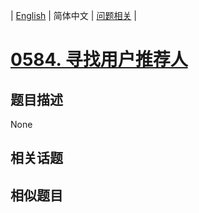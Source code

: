 
| [English](README_EN.md) | 简体中文 | [问题相关](QUESTION.md) |
# [0584. 寻找用户推荐人](https://leetcode-cn.com/problems/find-customer-referee/)
## 题目描述
None
## 相关话题

## 相似题目

